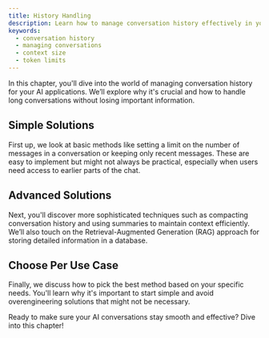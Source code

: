 ```yaml
---
title: History Handling
description: Learn how to manage conversation history effectively in your AI applications.
keywords:
  - conversation history
  - managing conversations
  - context size
  - token limits
---
```


In this chapter, you'll dive into the world of managing conversation history for your AI applications. We’ll explore why it's crucial and how to handle long conversations without losing important information.

## Simple Solutions

First up, we look at basic methods like setting a limit on the number of messages in a conversation or keeping only recent messages. These are easy to implement but might not always be practical, especially when users need access to earlier parts of the chat.

## Advanced Solutions

Next, you'll discover more sophisticated techniques such as compacting conversation history and using summaries to maintain context efficiently. We’ll also touch on the Retrieval-Augmented Generation (RAG) approach for storing detailed information in a database.

## Choose Per Use Case

Finally, we discuss how to pick the best method based on your specific needs. You'll learn why it's important to start simple and avoid overengineering solutions that might not be necessary.

Ready to make sure your AI conversations stay smooth and effective? Dive into this chapter!